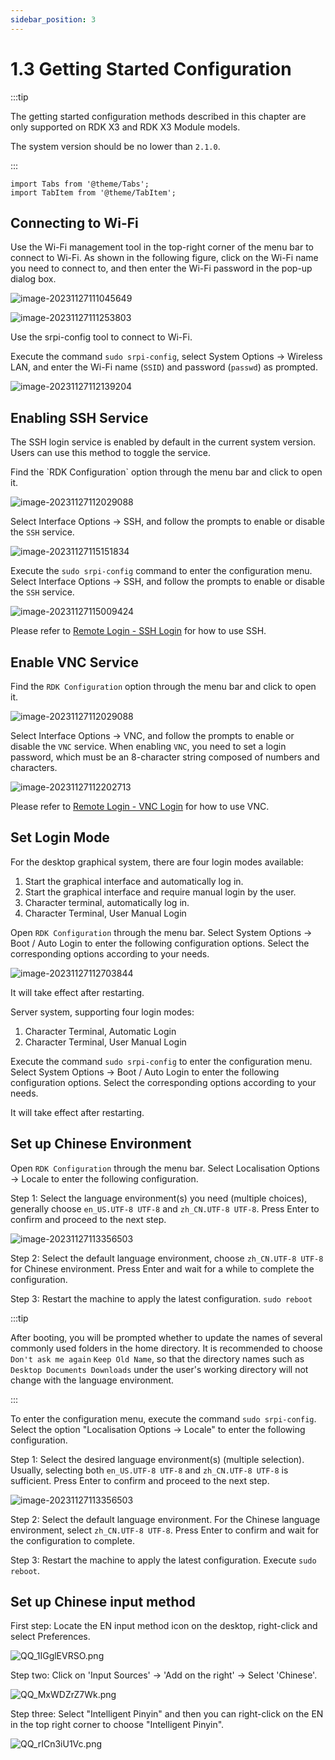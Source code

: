 ```yaml
---
sidebar_position: 3
---
```

# 1.3 Getting Started Configuration

:::tip

The getting started configuration methods described in this chapter are only supported on RDK X3 and RDK X3 Module models.

The system version should be no lower than `2.1.0`.

:::

```mdx-code-block
import Tabs from '@theme/Tabs';
import TabItem from '@theme/TabItem';
```

## Connecting to Wi-Fi

<Tabs groupId="rdk-type">
<TabItem value="desktop" label="Desktop">

Use the Wi-Fi management tool in the top-right corner of the menu bar to connect to Wi-Fi. As shown in the following figure, click on the Wi-Fi name you need to connect to, and then enter the Wi-Fi password in the pop-up dialog box.

![image-20231127111045649](../../../../../static/img/01_Quick_start/image/configuration_wizard/20250507-160653.jpg)

![image-20231127111253803](../../../../../static/img/01_Quick_start/image/configuration_wizard/20250507-160732.jpg)

</TabItem>

<TabItem value="server" label="Server">

Use the srpi-config tool to connect to Wi-Fi.

Execute the command `sudo srpi-config`, select System Options -> Wireless LAN, and enter the Wi-Fi name (`SSID`) and password (`passwd`) as prompted.

![image-20231127112139204](../../../../../static/img/01_Quick_start/image/configuration_wizard/image-20231127112139204.png)

</TabItem>
</Tabs>

## Enabling SSH Service

The SSH login service is enabled by default in the current system version. Users can use this method to toggle the service.

<Tabs groupId="rdk-type">
<TabItem value="desktop" label="Desktop">
Find the `RDK Configuration` option through the menu bar and click to open it.

![image-20231127112029088](../../../../../static/img/01_Quick_start/image/configuration_wizard/20250507-160737.jpg)

Select Interface Options -> SSH, and follow the prompts to enable or disable the `SSH` service.

![image-20231127115151834](../../../../../static/img/01_Quick_start/image/configuration_wizard/20250507-160740.jpg)

</TabItem>

<TabItem value="server" label="Server">

Execute the `sudo srpi-config` command to enter the configuration menu. Select Interface Options -> SSH, and follow the prompts to enable or disable the `SSH` service.

![image-20231127115009424](../../../../../static/img/01_Quick_start/image/configuration_wizard/20250507-160737.jpg)

</TabItem>

</Tabs>

Please refer to [Remote Login - SSH Login](./remote_login#ssh) for how to use SSH.

## Enable VNC Service

<Tabs groupId="rdk-type">
<TabItem value="desktop" label="Desktop">

Find the `RDK Configuration` option through the menu bar and click to open it.

![image-20231127112029088](../../../../../static/img/01_Quick_start/image/configuration_wizard/20250507-160737.jpg)

Select Interface Options -> VNC, and follow the prompts to enable or disable the `VNC` service. When enabling `VNC`, you need to set a login password, which must be an 8-character string composed of numbers and characters.

![image-20231127112202713](../../../../../static/img/01_Quick_start/image/configuration_wizard/20250507-160744.jpg)

</TabItem>
</Tabs>

Please refer to [Remote Login - VNC Login](./remote_login#vnc-login) for how to use VNC.

## Set Login Mode

<Tabs groupId="rdk-type">
<TabItem value="desktop" label="Desktop">

For the desktop graphical system, there are four login modes available:

1. Start the graphical interface and automatically log in.
2. Start the graphical interface and require manual login by the user.
3. Character terminal, automatically log in.
4. Character Terminal, User Manual Login

Open `RDK Configuration` through the menu bar. Select System Options -> Boot / Auto Login to enter the following configuration options. Select the corresponding options according to your needs.

![image-20231127112703844](../../../../../static/img/01_Quick_start/image/configuration_wizard/image-20231127112703844.png)

It will take effect after restarting.

</TabItem>

<TabItem value="server" label="Server">

Server system, supporting four login modes:

1. Character Terminal, Automatic Login
2. Character Terminal, User Manual Login

Execute the command `sudo srpi-config` to enter the configuration menu. Select System Options -> Boot / Auto Login to enter the following configuration options. Select the corresponding options according to your needs.

It will take effect after restarting.

</TabItem>
</Tabs>

## Set up Chinese Environment

<Tabs groupId="rdk-type">
<TabItem value="desktop" label="Desktop">

Open `RDK Configuration` through the menu bar. Select Localisation Options -> Locale to enter the following configuration.

Step 1: Select the language environment(s) you need (multiple choices), generally choose `en_US.UTF-8 UTF-8` and `zh_CN.UTF-8 UTF-8`. Press Enter to confirm and proceed to the next step.

![image-20231127113356503](../../../../../static/img/01_Quick_start/image/configuration_wizard/image-20231127113356503.png)

Step 2: Select the default language environment, choose `zh_CN.UTF-8 UTF-8` for Chinese environment. Press Enter and wait for a while to complete the configuration.

Step 3: Restart the machine to apply the latest configuration. `sudo reboot`

:::tip

After booting, you will be prompted whether to update the names of several commonly used folders in the home directory.
It is recommended to choose `Don't ask me again` `Keep Old Name`, so that the directory names such as `Desktop Documents Downloads` under the user's working directory will not change with the language environment.

:::

</TabItem>

<TabItem value="server" label="Server">

To enter the configuration menu, execute the command `sudo srpi-config`. Select the option "Localisation Options -> Locale" to enter the following configuration.

Step 1: Select the desired language environment(s) (multiple selection). Usually, selecting both `en_US.UTF-8 UTF-8` and `zh_CN.UTF-8 UTF-8` is sufficient. Press Enter to confirm and proceed to the next step.

![image-20231127113356503](../../../../../static/img/01_Quick_start/image/configuration_wizard/image-20231127113356503.png)

Step 2: Select the default language environment. For the Chinese language environment, select `zh_CN.UTF-8 UTF-8`. Press Enter to confirm and wait for the configuration to complete.

Step 3: Restart the machine to apply the latest configuration. Execute `sudo reboot`.

</TabItem>
</Tabs>

## Set up  Chinese input method

<Tabs groupId="rdk-type">
<TabItem value="desktop" label="Desktop">

First step: Locate the EN input method icon on the desktop, right-click and select Preferences.

![QQ_1IGglEVRSO.png](../../../../../static/img/01_Quick_start/image/configuration_wizard/20250507-160754.jpg)

Step two: Click on 'Input Sources' -> 'Add on the right' -> Select 'Chinese'.

![QQ_MxWDZrZ7Wk.png](../../../../../static/img/01_Quick_start/image/configuration_wizard/20250507-160757.jpg)

Step three: Select "Intelligent Pinyin" and then you can right-click on the EN in the top right corner to choose "Intelligent Pinyin".

![QQ_rICn3iU1Vc.png](../../../../../static/img/01_Quick_start/image/configuration_wizard/20250507-160805.jpg)

</TabItem>
</Tabs>
